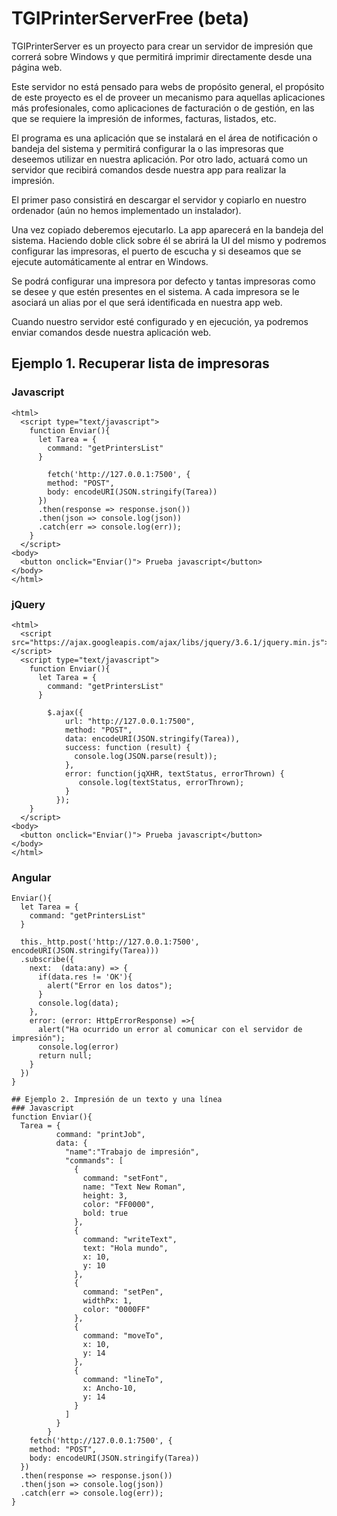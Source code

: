 # TGIPrinterServerFree (beta)

TGIPrinterServer es un proyecto para crear un servidor de impresión que correrá sobre Windows y que permitirá imprimir directamente desde una página web.

Este servidor no está pensado para webs de propósito general, el propósito de este proyecto es el de proveer un mecanismo para aquellas aplicaciones más profesionales, como aplicaciones de facturación o de gestión, en las que se requiere la impresión de informes, facturas, listados, etc.

El programa es una aplicación que se instalará en el área de notificación o bandeja del sistema y permitirá configurar la o las impresoras que deseemos utilizar en nuestra aplicación. Por otro lado, actuará como un servidor que recibirá comandos desde nuestra app para realizar la impresión.

El primer paso consistirá en descargar el servidor y copiarlo en nuestro ordenador (aún no hemos implementado un instalador).

Una vez copiado deberemos ejecutarlo. La app aparecerá en la bandeja del sistema. Haciendo doble click sobre él se abrirá la UI del mismo y podremos configurar las impresoras, el puerto de escucha y si deseamos que se ejecute automáticamente al entrar en Windows.

Se podrá configurar una impresora por defecto y tantas impresoras como se desee y que estén presentes en el sistema. A cada impresora se le asociará un alias por el que será identificada en nuestra app web.

Cuando nuestro servidor esté configurado y en ejecución, ya podremos enviar comandos desde nuestra aplicación web.

## Ejemplo 1. Recuperar lista de impresoras
### Javascript
```
<html>
  <script type="text/javascript">
    function Enviar(){
      let Tarea = {
        command: "getPrintersList"
      }

        fetch('http://127.0.0.1:7500', {
        method: "POST",
        body: encodeURI(JSON.stringify(Tarea))
      })
      .then(response => response.json()) 
      .then(json => console.log(json))
      .catch(err => console.log(err));
    }
  </script>
<body>
  <button onclick="Enviar()"> Prueba javascript</button>
</body>
</html>
```

### jQuery
```
<html>
  <script src="https://ajax.googleapis.com/ajax/libs/jquery/3.6.1/jquery.min.js"></script>
  <script type="text/javascript">
    function Enviar(){
      let Tarea = {
        command: "getPrintersList"
      }

        $.ajax({
            url: "http://127.0.0.1:7500",
            method: "POST",
            data: encodeURI(JSON.stringify(Tarea)),
            success: function (result) {
              console.log(JSON.parse(result));
            },
            error: function(jqXHR, textStatus, errorThrown) {
               console.log(textStatus, errorThrown);
            }
          });
    }
  </script>
<body>
  <button onclick="Enviar()"> Prueba javascript</button>
</body>
</html>
```

### Angular
```
Enviar(){
  let Tarea = {
    command: "getPrintersList"
  }

  this._http.post('http://127.0.0.1:7500', encodeURI(JSON.stringify(Tarea)))
  .subscribe({
    next:  (data:any) => {
      if(data.res != 'OK'){
        alert("Error en los datos");
      }
      console.log(data);
    },
    error: (error: HttpErrorResponse) =>{
      alert("Ha ocurrido un error al comunicar con el servidor de impresión");
      console.log(error)
      return null;
    }
  })
}

## Ejemplo 2. Impresión de un texto y una línea
### Javascript
function Enviar(){
  Tarea = {
          command: "printJob",
          data: {
            "name":"Trabajo de impresión",
            "commands": [
              {
                command: "setFont",
                name: "Text New Roman",
                height: 3,
                color: "FF0000",
                bold: true
              },
              {
                command: "writeText",
                text: "Hola mundo",
                x: 10,
                y: 10
              },
              {
                command: "setPen",
                widthPx: 1,
                color: "0000FF"
              },
              {
                command: "moveTo",
                x: 10,
                y: 14
              },
              {
                command: "lineTo",
                x: Ancho-10,
                y: 14
              }
            ]
          }
        }
    fetch('http://127.0.0.1:7500', {
    method: "POST",
    body: encodeURI(JSON.stringify(Tarea))
  })
  .then(response => response.json()) 
  .then(json => console.log(json))
  .catch(err => console.log(err));
}
```
